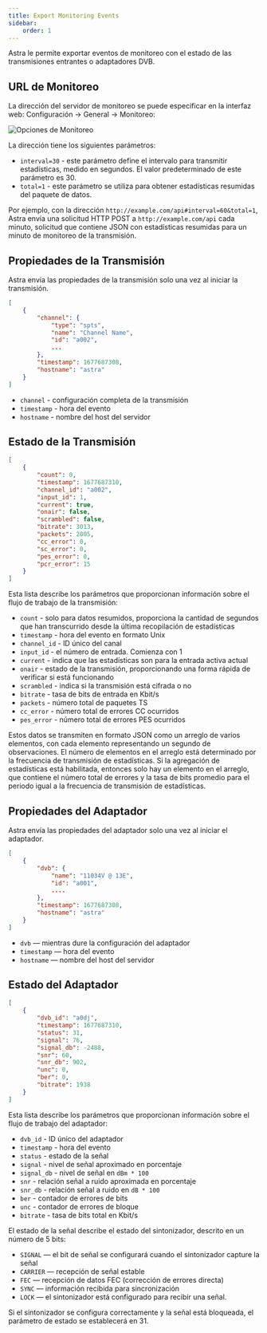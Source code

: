 ```yaml
---
title: Export Monitoring Events
sidebar:
    order: 1
---
```


Astra le permite exportar eventos de monitoreo con el estado de las transmisiones entrantes o adaptadores DVB.

## URL de Monitoreo

La dirección del servidor de monitoreo se puede especificar en la interfaz web: Configuración → General → Monitoreo:

![Opciones de Monitoreo](https://cdn.cesbo.com/help/astra/monitoring/export/export-monitoring-events/options.png)

La dirección tiene los siguientes parámetros:

- `interval=30` - este parámetro define el intervalo para transmitir estadísticas, medido en segundos. El valor predeterminado de este parámetro es 30.
- `total=1` - este parámetro se utiliza para obtener estadísticas resumidas del paquete de datos.

Por ejemplo, con la dirección `http://example.com/api#interval=60&total=1`, Astra envía una solicitud HTTP POST a `http://example.com/api` cada minuto, solicitud que contiene JSON con estadísticas resumidas para un minuto de monitoreo de la transmisión.

## Propiedades de la Transmisión

Astra envía las propiedades de la transmisión solo una vez al iniciar la transmisión.

```json
[
    {
        "channel": {
            "type": "spts",
            "name": "Channel Name",
            "id": "a002",
            ...
        },
        "timestamp": 1677687308,
        "hostname": "astra"
    }
]
```

- `channel` - configuración completa de la transmisión
- `timestamp` - hora del evento
- `hostname` - nombre del host del servidor

## Estado de la Transmisión

```json
[
    {
        "count": 0,
        "timestamp": 1677687310,
        "channel_id": "a002",
        "input_id": 1,
        "current": true,
        "onair": false,
        "scrambled": false,
        "bitrate": 3013,
        "packets": 2005,
        "cc_error": 0,
        "sc_error": 0,
        "pes_error": 0,
        "pcr_error": 15
    }
]
```

Esta lista describe los parámetros que proporcionan información sobre el flujo de trabajo de la transmisión:

- `count` - solo para datos resumidos, proporciona la cantidad de segundos que han transcurrido desde la última recopilación de estadísticas
- `timestamp` - hora del evento en formato Unix
- `channel_id` - ID único del canal
- `input_id` - el número de entrada. Comienza con 1
- `current` - indica que las estadísticas son para la entrada activa actual 
- `onair` - estado de la transmisión, proporcionando una forma rápida de verificar si está funcionando
- `scrambled` - indica si la transmisión está cifrada o no
- `bitrate` - tasa de bits de entrada en Kbit/s
- `packets` - número total de paquetes TS
- `cc_error` - número total de errores CC ocurridos
- `pes_error` - número total de errores PES ocurridos

Estos datos se transmiten en formato JSON como un arreglo de varios elementos, con cada elemento representando un segundo de observaciones. El número de elementos en el arreglo está determinado por la frecuencia de transmisión de estadísticas. Si la agregación de estadísticas está habilitada, entonces solo hay un elemento en el arreglo, que contiene el número total de errores y la tasa de bits promedio para el periodo igual a la frecuencia de transmisión de estadísticas.

## Propiedades del Adaptador

Astra envía las propiedades del adaptador solo una vez al iniciar el adaptador.

```json
[
    {
        "dvb": {
            "name": "11034V @ 13E",
            "id": "a001",
            ....
        },
        "timestamp": 1677687308,
        "hostname": "astra"
    }
]
```

- `dvb` — mientras dure la configuración del adaptador
- `timestamp` — hora del evento
- `hostname` — nombre del host del servidor

## Estado del Adaptador

```json
[
    {
        "dvb_id": "a0dj",
        "timestamp": 1677687310,
        "status": 31,
        "signal": 76,
        "signal_db": -2488,
        "snr": 60,
        "snr_db": 902,
        "unc": 0,
        "ber": 0,
        "bitrate": 1938
    }
]
```

Esta lista describe los parámetros que proporcionan información sobre el flujo de trabajo del adaptador:

- `dvb_id` - ID único del adaptador
- `timestamp` - hora del evento
- `status` - estado de la señal
- `signal` - nivel de señal aproximado en porcentaje
- `signal_db` - nivel de señal en `dBm * 100`
- `snr` - relación señal a ruido aproximada en porcentaje
- `snr_db` - relación señal a ruido en `dB * 100`
- `ber` - contador de errores de bits
- `unc` - contador de errores de bloque
- `bitrate` - tasa de bits total en Kbit/s

El estado de la señal describe el estado del sintonizador, descrito en un número de 5 bits:

- `SIGNAL` — el bit de señal se configurará cuando el sintonizador capture la señal
- `CARRIER` — recepción de señal estable
- `FEC` — recepción de datos FEC (corrección de errores directa)
- `SYNC` — información recibida para sincronización
- `LOCK` — el sintonizador está configurado para recibir una señal.

Si el sintonizador se configura correctamente y la señal está bloqueada, el parámetro de estado se establecerá en 31.